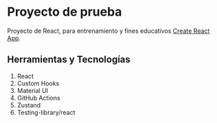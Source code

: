# Proyecto de prueba

Proyecto de React, para entrenamiento y fines educativos 
[Create React App](https://github.com/facebook/create-react-app).

## Herramientas y Tecnologías

1. React
2. Custom Hooks
3. Material UI
4. GitHub Actions
5. Zustand
6. Testing-library/react
